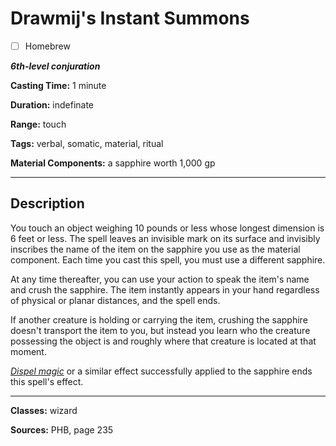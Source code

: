 # Drawmij's Instant Summons

- [ ] Homebrew

***6th-level conjuration***

**Casting Time:** 1 minute

**Duration:** indefinate

**Range:** touch

**Tags:** verbal, somatic, material, ritual

**Material Components:** a sapphire worth 1,000 gp

---

## Description
You touch an object weighing 10 pounds or less whose longest dimension is 6 feet or less.
The spell leaves an invisible mark on its surface and invisibly inscribes the name of the item on the sapphire you use as the material component.
Each time you cast this spell, you must use a different sapphire.

At any time thereafter, you can use your action to speak the item's name and crush the sapphire.
The item instantly appears in your hand regardless of physical or planar distances, and the spell ends.

If another creature is holding or carrying the item, crushing the sapphire doesn't transport the item to you, but instead you learn who the creature possessing the object is and roughly where that creature is located at that moment.

[*Dispel magic*](./dispel-magic) or a similar effect successfully applied to the sapphire ends this spell's effect.

---

**Classes:** wizard

**Sources:** PHB, page 235
